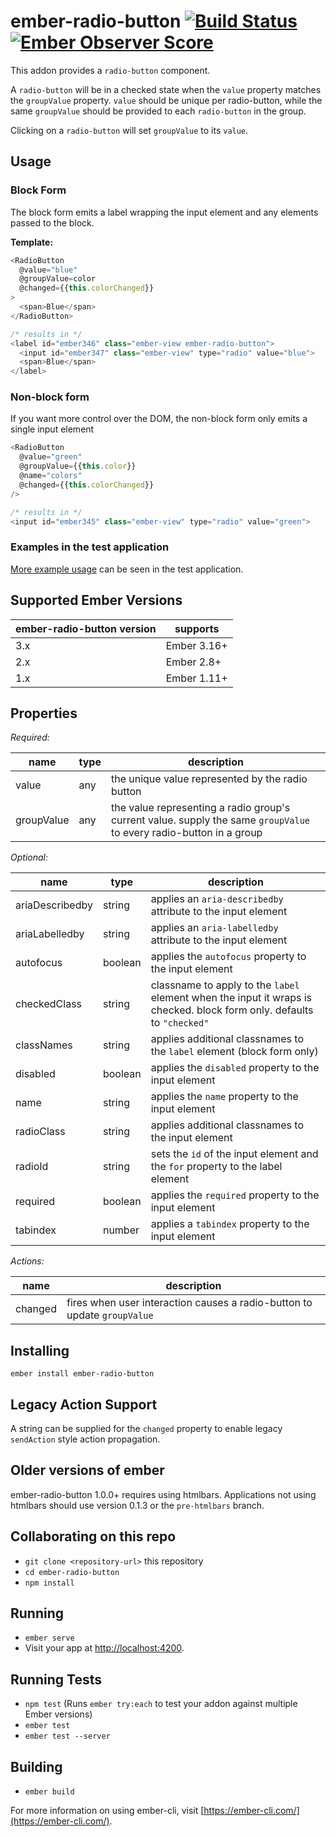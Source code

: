 # ember-radio-button [![Build Status](https://travis-ci.org/yapplabs/ember-radio-button.svg?branch=master)](https://travis-ci.org/yapplabs/ember-radio-button) [![Ember Observer Score](https://emberobserver.com/badges/ember-radio-button.svg)](https://emberobserver.com/addons/ember-radio-button)

This addon provides a `radio-button` component.

A `radio-button` will be in a checked state when the `value` property matches the `groupValue` property.
`value` should be unique per radio-button, while the same `groupValue` should be provided to each
`radio-button` in the group.

Clicking on a `radio-button` will set `groupValue` to its `value`.

## Usage

### Block Form

The block form emits a label wrapping the input element and any elements passed to the block.

**Template:**

```javascript
<RadioButton
  @value="blue"
  @groupValue=color
  @changed={{this.colorChanged}}
>
  <span>Blue</span>
</RadioButton>

/* results in */
<label id="ember346" class="ember-view ember-radio-button">
  <input id="ember347" class="ember-view" type="radio" value="blue">
  <span>Blue</span>
</label>
```

### Non-block form

If you want more control over the DOM, the non-block form only emits a single input element

```javascript
<RadioButton
  @value="green"
  @groupValue={{this.color}}
  @name="colors"
  @changed={{this.colorChanged}}
/>

/* results in */
<input id="ember345" class="ember-view" type="radio" value="green">
```

### Examples in the test application

[More example usage](https://github.com/yapplabs/ember-radio-button/tree/master/tests/dummy/app/components) can be seen in the test application.

## Supported Ember Versions

| ember-radio-button version | supports    |
| -------------------------- | ----------- |
| 3.x                        | Ember 3.16+ |
| 2.x                        | Ember 2.8+  |
| 1.x                        | Ember 1.11+ |

## Properties

_Required:_

| name       | type | description                                                                                                         |
| ---------- | ---- | ------------------------------------------------------------------------------------------------------------------- |
| value      | any  | the unique value represented by the radio button                                                                    |
| groupValue | any  | the value representing a radio group's current value. supply the same `groupValue` to every radio-button in a group |

_Optional:_

| name            | type    | description                                                                                                            |
| --------------- | ------- | ---------------------------------------------------------------------------------------------------------------------- |
| ariaDescribedby | string  | applies an `aria-describedby` attribute to the input element                                                           |
| ariaLabelledby  | string  | applies an `aria-labelledby` attribute to the input element                                                            |
| autofocus       | boolean | applies the `autofocus` property to the input element                                                                  |
| checkedClass    | string  | classname to apply to the `label` element when the input it wraps is checked. block form only. defaults to `"checked"` |
| classNames      | string  | applies additional classnames to the `label` element (block form only)                                                 |
| disabled        | boolean | applies the `disabled` property to the input element                                                                   |
| name            | string  | applies the `name` property to the input element                                                                       |
| radioClass      | string  | applies additional classnames to the input element                                                                     |
| radioId         | string  | sets the `id` of the input element and the `for` property to the label element                                         |
| required        | boolean | applies the `required` property to the input element                                                                   |
| tabindex        | number  | applies a `tabindex` property to the input element                                                                     |

_Actions:_

| name    | description                                                              |
| ------- | ------------------------------------------------------------------------ |
| changed | fires when user interaction causes a radio-button to update `groupValue` |

## Installing

`ember install ember-radio-button`

## Legacy Action Support

A string can be supplied for the `changed` property to enable legacy `sendAction` style action propagation.

## Older versions of ember

ember-radio-button 1.0.0+ requires using htmlbars.
Applications not using htmlbars should use version 0.1.3 or the `pre-htmlbars` branch.

## Collaborating on this repo

- `git clone <repository-url>` this repository
- `cd ember-radio-button`
- `npm install`

## Running

- `ember serve`
- Visit your app at [http://localhost:4200](http://localhost:4200).

## Running Tests

- `npm test` (Runs `ember try:each` to test your addon against multiple Ember versions)
- `ember test`
- `ember test --server`

## Building

- `ember build`

For more information on using ember-cli, visit [https://ember-cli.com/](https://ember-cli.com/).
